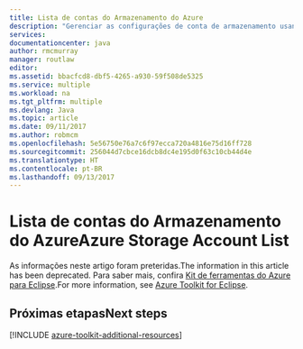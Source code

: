 ```yaml
---
title: Lista de contas do Armazenamento do Azure
description: "Gerenciar as configurações de conta de armazenamento usando o Kit de Ferramentas do Azure para o Eclipse"
services: 
documentationcenter: java
author: rmcmurray
manager: routlaw
editor: 
ms.assetid: bbacfcd8-dbf5-4265-a930-59f508de5325
ms.service: multiple
ms.workload: na
ms.tgt_pltfrm: multiple
ms.devlang: Java
ms.topic: article
ms.date: 09/11/2017
ms.author: robmcm
ms.openlocfilehash: 5e56750e76a7c6f97ecca720a4816e75d16ff728
ms.sourcegitcommit: 256044d7cbce16dcb8dc4e195d0f63c10cb44d4e
ms.translationtype: HT
ms.contentlocale: pt-BR
ms.lasthandoff: 09/13/2017
---
```

# <a name="azure-storage-account-list"></a><span data-ttu-id="a1402-103">Lista de contas do Armazenamento do Azure</span><span class="sxs-lookup"><span data-stu-id="a1402-103">Azure Storage Account List</span></span>

<span data-ttu-id="a1402-104">As informações neste artigo foram preteridas.</span><span class="sxs-lookup"><span data-stu-id="a1402-104">The information in this article has been deprecated.</span></span> <span data-ttu-id="a1402-105">Para saber mais, confira [Kit de ferramentas do Azure para Eclipse](azure-toolkit-for-eclipse.md).</span><span class="sxs-lookup"><span data-stu-id="a1402-105">For more information, see [Azure Toolkit for Eclipse](azure-toolkit-for-eclipse.md).</span></span>

## <a name="next-steps"></a><span data-ttu-id="a1402-106">Próximas etapas</span><span class="sxs-lookup"><span data-stu-id="a1402-106">Next steps</span></span>

[!INCLUDE [azure-toolkit-additional-resources](../includes/azure-toolkit-additional-resources.md)]
